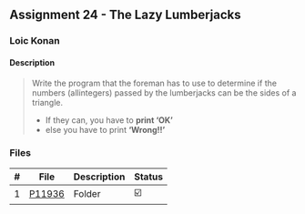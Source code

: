## Assignment 24 - The Lazy Lumberjacks

### Loic Konan

#### Description

>
> Write the program that the foreman has to use to determine if the numbers (allintegers)
> passed by the lumberjacks can be the sides of a triangle.
>
> - If they can, you have to **print ‘OK’**
> - else you have to print **‘Wrong!!’**
>

### Files

|   #   | File               | Description | Status                  |
| :---: | ------------------ | ----------- | ----------------------- |
|   1   | [P11936](./P11936) | Folder      | :ballot_box_with_check: |
